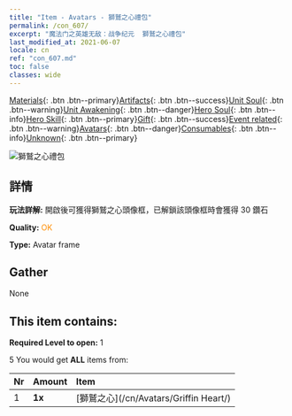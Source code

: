 ```yaml
---
title: "Item - Avatars - 獅鷲之心禮包"
permalink: /con_607/
excerpt: "魔法门之英雄无敌：战争纪元  獅鷲之心禮包"
last_modified_at: 2021-06-07
locale: cn
ref: "con_607.md"
toc: false
classes: wide
---
```

 [Materials](/ItemsCN/){: .btn .btn--primary}[Artifacts](/ItemsCN/Artifacts/){: .btn .btn--success}[Unit Soul](/ItemsCN/UnitSoul/){: .btn .btn--warning}[Unit Awakening](/ItemsCN/UnitAwakening/){: .btn .btn--danger}[Hero Soul](/ItemsCN/HeroSoul/){: .btn .btn--info}[Hero Skill](/ItemsCN/HeroSkill/){: .btn .btn--primary}[Gift](/ItemsCN/Gift/){: .btn .btn--success}[Event related](/ItemsCN/Events/){: .btn .btn--warning}[Avatars](/ItemsCN/Avatars/){: .btn .btn--danger}[Consumables](/ItemsCN/Consumables/){: .btn .btn--info}[Unknown](/ItemsCN/Unknown/){: .btn .btn--primary}

 ![獅鷲之心禮包](/images/t/i_907003.png)

## 詳情
 **玩法詳解:** 開啟後可獲得獅鷲之心頭像框，已解鎖該頭像框時會獲得 30 鑽石

 **Quality:** <span style="color: #FF8C00">OK</span>

 **Type:** Avatar frame

## Gather

  None

## This item contains:

 **Required Level to open:** 1

 5 You would get **ALL** items  from:

  | Nr | Amount |     Item    |
  |:---|:-------|:------------|
  | 1 |  **1x** | [獅鷲之心](/cn/Avatars/Griffin Heart/) |  | 
